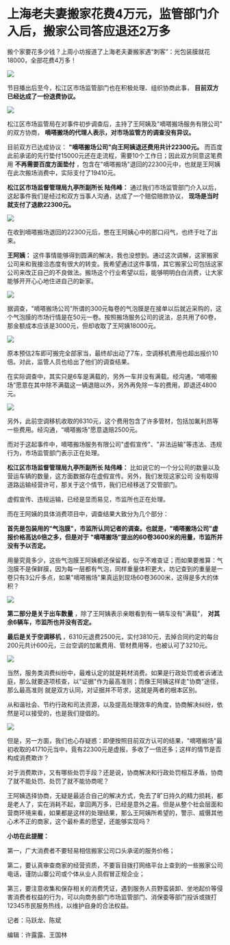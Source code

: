 # 上海老夫妻搬家花费4万元，监管部门介入后，搬家公司答应退还2万多

搬个家要花多少钱？上周小坊报道了上海老夫妻搬家遇“刺客”：光包装膜就花18000，全部花费4万多！

![](https://inews.gtimg.com/newsapp_bt/0/15775259806/1000)

节目播出后至今，松江区市场监管部门也在积极处理、组织协商此事， **目前双方已经达成了一份退费协议。**

![](https://inews.gtimg.com/newsapp_bt/0/15778276501/1000)

松江区市场监管局在对事件初步调查后，主持了王阿姨及"嘀嗒搬场服务有限公司" 的双方协商， **嘀嗒搬场的代理人表示，对市场监管方的调查没有异议。**

目前双方已达成协议： **"嘀嗒搬场公司"向王阿姨退还费用共计22300元。**
而百度此前承诺的先行垫付15000元还在走流程，需要10个工作日；因此双方同意这笔费用 **不再需要百度方面垫付**
，包含在"嘀嗒搬场"退回的22300元中，也就是王阿姨在此次搬场消费中，实际支付了19410元。

**松江区市场监督管理局九亭所副所长 陆伟峰：** 通过我们市场监管部门介入以后，这起事件我们是经过和双方当事人沟通，达成了一个赔偿赔款协议，
**现场是当时就支付了退款22300元。**

![](https://inews.gtimg.com/newsapp_bt/0/15778276530/1000)

在收到嘀嗒搬场退回的22300元后，憋在王阿姨心中的那口闷气，也终于吐了出来。

**王阿姨：**
这件事情能够得到圆满的解决，我也没想到。通过这次调解，这家搬家公司来和我接洽态度有很大的转变。我希望通过这件事情，其它搬家公司包括这家公司来改正自己的不良做法。搬场这个行业希望以后，能够明明白白消费，让大家能够开开心心地住进自己的新家。

![](https://inews.gtimg.com/newsapp_bt/0/15778276532/1000)

据调查，"嘀嗒搬场公司"所谓的300元每卷的气泡膜是在接单以后就近采购的，这个气泡膜的市场行情是在50元一卷。按照搬场服务公司的说法，总共用了60卷，那金额成本应该是3000元，但却收取了王阿姨18000元。

![](https://inews.gtimg.com/newsapp_bt/0/15778276534/1000)

原本预估2车即可搬完全部家当，最终却出动了7车，空调移机费用也超出报价10倍。对此，监管人员也给出了他们的调查结果。

在实际调查中，其实只是6车是满载的，另外一车并没有满载。经沟通，“嘀嗒搬场”愿意在其中除不满载这一辆退赔以外，另外再免除一车的费用，即退还4800元。

![](https://inews.gtimg.com/newsapp_bt/0/15778276596/1000)

另外，此前空调移机收取的6310元，这个费用包含了许多管材，包括加氟利昂等一些费用。经沟通，“嘀嗒搬场”愿意退赔2500元。

而对于这起事件中，嘀嗒搬场服务有限公司"虚假宣传"、"非法运输"等违法、违规行为，市场监管部门表示正在处理。

**松江区市场监督管理局九亭所副所长 陆伟峰：** 比如说它的一个分公司的数量以及营运车辆的数量，这方面数据存在虚假宣传。另外，我们发现这家公司
没有取得道路运输经营许可，那关于这个情节，我们已经移送了交管部门。

虚假宣传、违规运输，已经是显而易见，市监所也正在处理。

而在王阿姨的具体消费项目中，调查结果大致分为几个部分：

**首先是包装用的"气泡膜"，市监所认同记者的调查。也就是，"嘀嗒搬场公司"虚报价格高达6倍之多，但是对于
"嘀嗒搬场"提出的60卷3600米的用量，市监所并没有予以否定。**

用量究竟多少，这些气泡膜王阿姨都还保留着，似乎不难查证；而如果要推算：气泡膜不是保鲜膜，因为每一层都有气泡，同样重量体积更大，坊记查到的重量是一卷只有3公斤多点，如果"嘀嗒搬场"果真运到现场60卷3600米，这得是多大的体积？

![](https://inews.gtimg.com/newsapp_bt/0/15778276636/1000)

**第二部分是关于出车数量** ，除了王阿姨表示亲眼看到有一辆车没有"满载"， **对其余6辆车，市监所也并没有否定。**

**最后是关于空调移机**
，6310元退费2500元，实付3810元，去掉合同约定的每台200元共计600元，三台空调的加氟费用、管材费用等，也被认可了3210元。

![](https://inews.gtimg.com/newsapp_bt/0/15778276637/1000)

当然，服务类消费纠纷中，最难认定的就是耗材消费。如果是行政处罚或者诉诸法庭，那么就要逐项核查，以"证据"作为最高准则；而像王阿姨这样走"协商"途径，那么最高准则
就是双方认同，对证据并不苛求，这就是两者的根本区别。

从和谐社会、节约行政和司法资源，以及提高处理效率的角度，协商解决纠纷，依然是可以接受的，也是我们提倡的。

![](https://inews.gtimg.com/newsapp_bt/0/15778276639/1000)

但是，另一方面，我们也心存疑惑：即便按照目前双方认可的结果，"嘀嗒搬场"最初收取的41710元当中，竟有22300元是虚报，多收了一倍还多；这样的情节是否构成消费欺诈？

对于消费欺诈，又有哪些处罚手段？还是说，协商解决和行政处罚相互矛盾，协商了就不能处罚、处罚了就不能协商呢？

王阿姨选择协商，无疑是最适合自己的解决方式，免去了旷日持久的精力损耗，都是老人了，实在消耗不起，拿回两万多，已经是意外之喜。但是从整个社会层面和营商环境来看，如果都是这样的处理结果，那么王阿姨所希望的，警示、威慑其他心术不正的商家，这个最朴素的愿望，还能够实现吗？

**小坊在此提醒：**

第一，广大消费者不要轻易相信搬家公司口头承诺的服务价格；

第二，要认真审查商家的经营资质，不要盲目拨打网络平台上查到的一些搬家公司电话，谨防山寨公司或个体从业人员假冒正规企业；

第三，要注意收集和保存相关的消费凭证，遇到服务人员野蛮装卸、坐地起价等侵害消费者权益的行为，可以向商务部门市场监管部门、消保委等部门投诉或拨打12345市民服务热线，以维护自身的合法权益。

记者：马跃龙、陈斌

编辑：许露露、王国林

